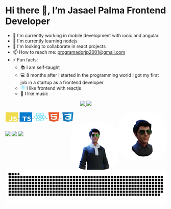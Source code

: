 # Hi there 👋, I’m Jasael Palma Frontend Developer

- 🔭 I'm currently working in mobile development with ionic and angular.
- 🌱 I'm currently learning nodejs
- 👯 I'm looking to collaborate in react projects
- 📫 How to reach me: programadorjp2001@gmail.com
- ⚡ Fun facts:
  - 📚 I am self-taught
  - 💻 8 months after I started in the programming world I got my first job in a startup as a frontend developer
  -  <img  alt="Rafa-React" height="15" width="15" src="https://raw.githubusercontent.com/devicons/devicon/master/icons/react/react-original.svg"> I like frontend with reactjs
  - 🎵 I like music

<div align="center">
  <a href="https://github.com/jasael">
  <img height="180em" src="https://github-readme-stats.vercel.app/api?username=jasael&show_icons=true&theme=dark&include_all_commits=true&count_private=true"/>
  <img height="180em" src="https://github-readme-stats.vercel.app/api/top-langs/?username=jasael&layout=compact&langs_count=7&theme=dark"/>
</div>
  
<div style="display: inline_block"><br>
  <img align="center" alt="Rafa-Js" height="30" width="40" src="https://raw.githubusercontent.com/devicons/devicon/master/icons/javascript/javascript-plain.svg">
  <img align="center" alt="Rafa-Ts" height="30" width="40" src="https://raw.githubusercontent.com/devicons/devicon/master/icons/typescript/typescript-plain.svg">
  <img align="center" alt="Rafa-React" height="30" width="40" src="https://raw.githubusercontent.com/devicons/devicon/master/icons/react/react-original.svg">
  <img align="center" alt="Rafa-HTML" height="30" width="40" src="https://raw.githubusercontent.com/devicons/devicon/master/icons/html5/html5-original.svg">
  <img align="center" alt="Rafa-CSS" height="30" width="40" src="https://raw.githubusercontent.com/devicons/devicon/master/icons/css3/css3-original.svg">
  <img align="right" alt="Rafa-pic" height="150" style="border-radius:50px;" src="./ReadyPlayerMe-Avatar.png">
  <img align="right" alt="Rafa-pic" height="150" style="border-radius:50px;" src="./ReadyPlayerMe-Avatar(1).png">
</div>
  
   ##
  
<div> 
 <a href="https://discord.gg/programadorjp" target="_blank"><img src="https://img.shields.io/badge/Discord-7289DA?style=for-the-badge&logo=discord&logoColor=white" target="_blank"></a> 
  <a href = "mailto:programadorjp2001@gmail.com"><img src="https://img.shields.io/badge/-Gmail-%23333?style=for-the-badge&logo=gmail&logoColor=white" target="_blank"></a>
  <a href="https://www.linkedin.com/in/jasael-palma/" target="_blank"><img src="https://img.shields.io/badge/-LinkedIn-%230077B5?style=for-the-badge&logo=linkedin&logoColor=white" target="_blank"></a> 
 
  ![Snake animation](https://github.com/jasael/jasael/blob/output/github-contribution-grid-snake.svg)
 
</div>
